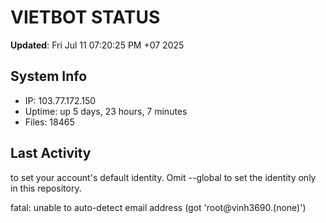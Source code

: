# VIETBOT STATUS
**Updated**: Fri Jul 11 07:20:25 PM +07 2025

## System Info
- IP: 103.77.172.150
- Uptime: up 5 days, 23 hours, 7 minutes
- Files: 18465

## Last Activity

to set your account's default identity.
Omit --global to set the identity only in this repository.

fatal: unable to auto-detect email address (got 'root@vinh3690.(none)')
